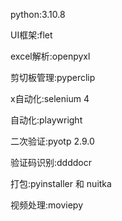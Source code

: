 python:3.10.8

UI框架:flet

excel解析:openpyxl

剪切板管理:pyperclip

x自动化:selenium 4

自动化:playwright

二次验证:pyotp 2.9.0

验证码识别:ddddocr

打包:pyinstaller 和 nuitka

视频处理:moviepy

